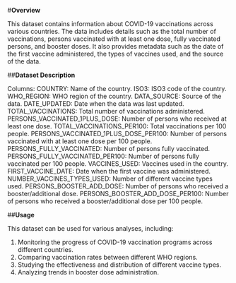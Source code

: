 #**Overview**

This dataset contains information about COVID-19 vaccinations across various countries. The data includes details such as the total number of vaccinations, persons vaccinated with at least one dose, fully vaccinated persons, and booster doses. It also provides metadata such as the date of the first vaccine administered, the types of vaccines used, and the source of the data.

##**Dataset Description**

Columns:
COUNTRY: Name of the country.
ISO3: ISO3 code of the country.
WHO_REGION: WHO region of the country.
DATA_SOURCE: Source of the data.
DATE_UPDATED: Date when the data was last updated.
TOTAL_VACCINATIONS: Total number of vaccinations administered.
PERSONS_VACCINATED_1PLUS_DOSE: Number of persons who received at least one dose.
TOTAL_VACCINATIONS_PER100: Total vaccinations per 100 people.
PERSONS_VACCINATED_1PLUS_DOSE_PER100: Number of persons vaccinated with at least one dose per 100 people.
PERSONS_FULLY_VACCINATED: Number of persons fully vaccinated.
PERSONS_FULLY_VACCINATED_PER100: Number of persons fully vaccinated per 100 people.
VACCINES_USED: Vaccines used in the country.
FIRST_VACCINE_DATE: Date when the first vaccine was administered.
NUMBER_VACCINES_TYPES_USED: Number of different vaccine types used.
PERSONS_BOOSTER_ADD_DOSE: Number of persons who received a booster/additional dose.
PERSONS_BOOSTER_ADD_DOSE_PER100: Number of persons who received a booster/additional dose per 100 people.


##**Usage**

This dataset can be used for various analyses, including:

1. Monitoring the progress of COVID-19 vaccination programs across different countries.
2. Comparing vaccination rates between different WHO regions.
3. Studying the effectiveness and distribution of different vaccine types.
4. Analyzing trends in booster dose administration.

